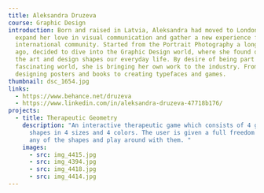```yaml
---
title: Aleksandra Druzeva
course: Graphic Design
introduction: Born and raised in Latvia, Aleksandra had moved to London to
  expand her love in visual communication and gather a new experience from the
  international community. Started from the Portrait Photography a long time
  ago, decided to dive into the Graphic Design world, where she found out that
  the art and design shapes our everyday life. By desire of being part of this
  fascinating world, she is bringing her own work to the industry. From
  designing posters and books to creating typefaces and games.
thumbnail: dsc_1654.jpg
links:
  - https://www.behance.net/druzeva
  - https://www.linkedin.com/in/aleksandra-druzeva-47718b176/
projects:
  - title: Therapeutic Geometry
    description: "An interactive therapeutic game which consists of 4 geometric
      shapes in 4 sizes and 4 colors. The user is given a full freedom to choose
      any of the shapes and play around with them. "
    images:
      - src: img_4415.jpg
      - src: img_4394.jpg
      - src: img_4418.jpg
      - src: img_4414.jpg
---
```

